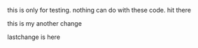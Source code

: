 this is only for testing.
nothing can do with these code.
hit there

this is my another change 


lastchange is here